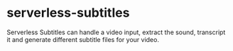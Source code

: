 # serverless-subtitles
Serverless Subtitles can handle a video input, extract the sound, transcript it and generate different subtitle files for your video.
